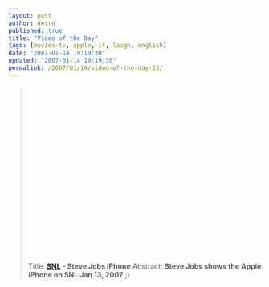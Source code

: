 ```yaml
---
layout: post
author: detro
published: true
title: "Video of the Day"
tags: [movies-tv, apple, it, laugh, english]
date: "2007-01-14 19:19:30"
updated: "2007-01-14 19:19:30"
permalink: /2007/01/14/video-of-the-day-23/
---
```


<blockquote><div align="center"><object width="425" height="350"><param name="movie" value="http://www.youtube.com/v/7Kd-beTSdkQ"></param><param name="wmode" value="transparent"></param><embed src="http://www.youtube.com/v/7Kd-beTSdkQ" type="application/x-shockwave-flash" wmode="transparent" width="425" height="350"></embed></object>
</div>
Title: <strong><a href="http://www.nbc.com/Saturday_Night_Live/">SNL</a> - Steve Jobs iPhone</strong>
Abstract: <strong>Steve Jobs shows the Apple iPhone on SNL Jan 13, 2007</strong> ;)
</blockquote>



